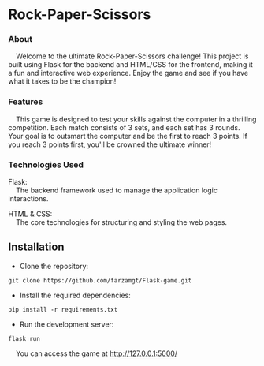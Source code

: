 # Rock-Paper-Scissors

### About

&nbsp;&nbsp;&nbsp;&nbsp;Welcome to the ultimate Rock-Paper-Scissors challenge! This project is built using Flask for the backend and HTML/CSS for the frontend, making it a fun and interactive web experience. Enjoy the game and see if you have what it takes to be the champion!

### Features

&nbsp;&nbsp;&nbsp;&nbsp;This game is designed to test your skills against the computer in a thrilling competition. Each match consists of 3 sets, and each set has 3 rounds. Your goal is to outsmart the computer and be the first to reach 3 points. If you reach 3 points first, you'll be crowned the ultimate winner!

### Technologies Used

Flask:  
&nbsp;&nbsp;&nbsp;&nbsp;The backend framework used to manage the application logic interactions.

HTML & CSS:  
&nbsp;&nbsp;&nbsp;&nbsp;The core technologies for structuring and styling the web pages.

## Installation

- Clone the repository:

`git clone https://github.com/farzamgt/Flask-game.git`

- Install the required dependencies:

`pip install -r requirements.txt`

- Run the development server:

`flask run`

&nbsp;&nbsp;&nbsp;&nbsp;You can access the game at http://127.0.0.1:5000/
